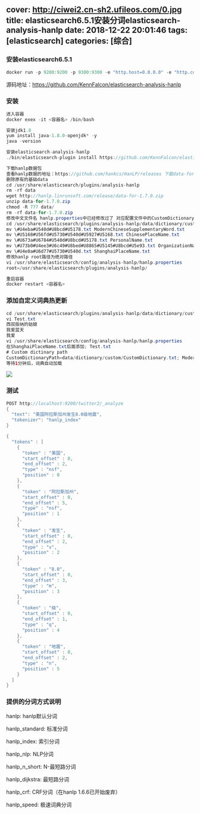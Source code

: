 cover: http://ciwei2.cn-sh2.ufileos.com/0.jpg
title: elasticsearch6.5.1安装分词elasticsearch-analysis-hanlp
date: 2018-12-22 20:01:46
tags: [elasticsearch]
categories: [综合]
---
### 安装elasticsearch6.5.1
```java
docker run -p 9200:9200 -p 9300:9300 -e "http.host=0.0.0.0" -e "http.cors.enabled=true" -e "http.cors.allow-origin="*"" -d docker.elastic.co/elasticsearch/elasticsearch:6.5.1
```

源码地址：https://github.com/KennFalcon/elasticsearch-analysis-hanlp

<!--more-->

### 安装
```java
进入容器
docker exex -it <容器名> /bin/bash

安装jdk1.8
yum install java-1.8.0-openjdk* -y
java -version

安装elasticsearch-analysis-hanlp
./bin/elasticsearch-plugin install https://github.com/KennFalcon/elasticsearch-analysis-hanlp/releases/download/v6.5.1/elasticsearch-analysis-hanlp-6.5.1.zip

下载hanlp数据包
查看hanlp数据的地址：https://github.com/hankcs/HanLP/releases 下载data-for-1.7.0.zip
删除原有的基础data
cd /usr/share/elasticsearch/plugins/analysis-hanlp
rm -rf data
wget http://hanlp.linrunsoft.com/release/data-for-1.7.0.zip
unzip data-for-1.7.0.zip
chmod -R 777 data/
rm -rf data-for-1.7.0.zip
修改中文文件名 hanlp.properties中已经修改过了 对应配置文件中的CustomDictionaryPath
cd /usr/share/elasticsearch/plugins/analysis-hanlp/data/dictionary/custom
mv \#U4eba#U540d#U8bcd#U5178.txt ModernChineseSupplementaryWord.txt
mv \#U5168#U56fd#U5730#U540d#U5927#U5168.txt ChinesePlaceName.txt
mv \#U673a#U6784#U540d#U8bcd#U5178.txt PersonalName.txt
mv \#U73b0#U4ee3#U6c49#U8bed#U8865#U5145#U8bcd#U5e93.txt OrganizationName.txt
mv \#U4e0a#U6d77#U5730#U540d.txt ShanghaiPlaceName.txt
修改hanlp root路径为绝对路径
vi /usr/share/elasticsearch/config/analysis-hanlp/hanlp.properties
root=/usr/share/elasticsearch/plugins/analysis-hanlp/

重启容器
docker restart <容器名>
```

### 添加自定义词典热更新
```java
cd /usr/share/elasticsearch/plugins/analysis-hanlp/data/dictionary/custom
vi Test.txt
西双版纳的姑娘
我爱蓝天
我爱
vi /usr/share/elasticsearch/config/analysis-hanlp/hanlp.properties
在ShanghaiPlaceName.txt后面添加; Test.txt
# Custom dictinary path
CustomDictionaryPath=data/dictionary/custom/CustomDictionary.txt; ModernChineseSupplementaryWord.txt; ChinesePlaceName.txt ns; PersonalName.txt; OrganizationName.txt; ShanghaiPlaceName.txt; Test.txt ns;data/dictionary/person/nrf.txt nrf;
等待1分钟后，词典自动加载
```
![](/images/20181222213505.png)

### 测试
```java
POST http://localhost:9200/twitter2/_analyze
{
  "text": "美国阿拉斯加州发生8.0级地震",
  "tokenizer": "hanlp_index"
}
```

```java
{
  "tokens" : [
    {
      "token" : "美国",
      "start_offset" : 0,
      "end_offset" : 2,
      "type" : "nsf",
      "position" : 0
    },
    {
      "token" : "阿拉斯加州",
      "start_offset" : 0,
      "end_offset" : 5,
      "type" : "nsf",
      "position" : 1
    },
    {
      "token" : "发生",
      "start_offset" : 0,
      "end_offset" : 2,
      "type" : "v",
      "position" : 2
    },
    {
      "token" : "8.0",
      "start_offset" : 0,
      "end_offset" : 3,
      "type" : "m",
      "position" : 3
    },
    {
      "token" : "级",
      "start_offset" : 0,
      "end_offset" : 1,
      "type" : "q",
      "position" : 4
    },
    {
      "token" : "地震",
      "start_offset" : 0,
      "end_offset" : 2,
      "type" : "n",
      "position" : 5
    }
  ]
}
```

### 提供的分词方式说明
hanlp: hanlp默认分词

hanlp_standard: 标准分词

hanlp_index: 索引分词

hanlp_nlp: NLP分词

hanlp_n_short: N-最短路分词

hanlp_dijkstra: 最短路分词

hanlp_crf: CRF分词（在hanlp 1.6.6已开始废弃）

hanlp_speed: 极速词典分词